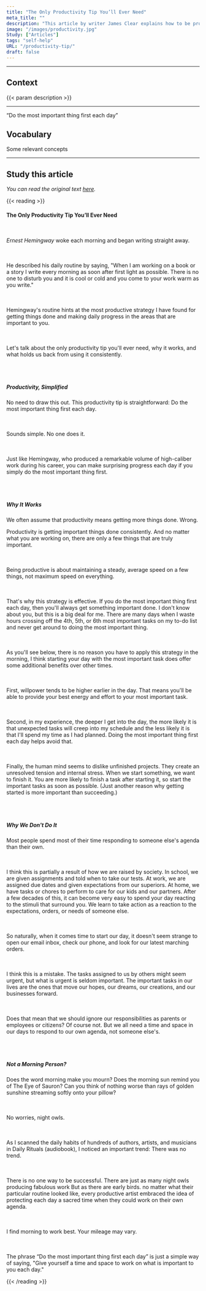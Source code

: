 ```yaml
---
title: "The Only Productivity Tip You’ll Ever Need"
meta_title: ""
description: "This article by writer James Clear explains how to be productive."
image: "/images/productivity.jpg"
Study: ["Articles"]
tags: "self-help"
URL: "/productivity-tip/"
draft: false
---
```


<hr>

## Context

{{< param description >}}

<hr>

“Do the most important thing first each day” 

## Vocabulary

Some relevant concepts

<hr>


## Study this article

*You can read the original text [here](https://jamesclear.com/productivity-tip).*

{{< reading >}}

<h4>The Only Productivity Tip You’ll Ever Need</h4>
<br>

<i>Ernest Hemingway</i>
<a data-bs-title="<img src='/spanish.jpg'> despertaba cada mañana" data-bs-content="woke = despertaba/despertó<br>each = cada<br>morning = mañana<br><br></i><b>Study:</b><br>simple past (<i>woke</i>)<br>quantifiers (<i>each</i>)" tabindex="0" data-bs-html="true" class="marginalia" role="button" data-bs-placement="bottom" data-bs-toggle="popover" data-bs-trigger="focus">woke each morning</a>
<a data-bs-title="<img src='/spanish.jpg'> y" data-bs-content="Study:</b><br><a href='/simple-present' target='_blank' rel='noopener noreferrer'>Connectors</a> (<i>and</i>)" tabindex="0" data-bs-html="true" class="marginalia" role="button" data-bs-placement="bottom" data-bs-toggle="popover" data-bs-trigger="focus">and</a>
<a data-bs-title="<img src='/spanish.jpg'> comenzaba a escribir" data-bs-content="began = comenzaba<br>writing = a escribir<br><br></i><b>Study:</b><br>simple past (<i>began</i>)<br>verb patterns" tabindex="0" data-bs-html="true" class="marginalia" role="button" data-bs-placement="bottom" data-bs-toggle="popover" data-bs-trigger="focus">began writing</a>
<a data-bs-title="<img src='/spanish.jpg'> de inmediato" data-bs-content="Study:</b> adverbs" tabindex="0" data-bs-html="true" class="marginalia" role="button" data-bs-placement="bottom" data-bs-toggle="popover" data-bs-trigger="focus">straight away</a>.


<br><br>
<a data-bs-title="<img src='/spanish.jpg'> Él describó" data-bs-content="He = él<br>described = describió<br><br></i><b>Study:</b><br>personal pronouns (<i>He</i>)<br>simple past (<i>described</i>)" tabindex="0" data-bs-html="true" class="marginalia" role="button" data-bs-placement="bottom" data-bs-toggle="popover" data-bs-trigger="focus">He described</a>
<a data-bs-title="<img src='/spanish.jpg'> su rutina diaria" data-bs-content="his = su<br>daily = diario<br>routine = rutina<br></i><b>Study:</b><br>Possessive adjectives (<i>his</i>)<br>Adverbs (<i>daily</i>)" tabindex="0" data-bs-html="true" class="marginalia" role="button" data-bs-placement="bottom" data-bs-toggle="popover" data-bs-trigger="focus">his daily routine</a>
<a data-bs-title="<img src='/spanish.jpg'> diciendo" data-bs-content="CONTENT" tabindex="0" data-bs-html="true" class="marginalia" role="button" data-bs-placement="bottom" data-bs-toggle="popover" data-bs-trigger="focus">by saying</a>,
"<a data-bs-title="<img src='/spanish.jpg'> Cuando" data-bs-content="CONTENT" tabindex="0" data-bs-html="true" class="marginalia" role="button" data-bs-placement="bottom" data-bs-toggle="popover" data-bs-trigger="focus">When</a>
<a data-bs-title="<img src='/spanish.jpg'> Estoy trabajando en un libro o una historia" data-bs-content="I am working = estoy trabajando<br>on a book = en un libro<br><br></i><b>Study:</b><br>Personal Pronouns (<i>I</i>)<br>Present continuous (<i>I am working</i>)<br>Prepositions (<i>on</i>)<br>Conjunctions (<i>or</i>)" tabindex="0" data-bs-html="true" class="marginalia" role="button" data-bs-placement="bottom" data-bs-toggle="popover" data-bs-trigger="focus">I am working on a book or a story</a>
<a data-bs-title="<img src='/spanish.jpg'> escribo cada mañana" data-bs-content="<i>INGLES = ESPAÑOL<br>INGLES = ESPAÑOL<br><br></i><b>Study:</b><br>indefinite pronouns (<i>someone</i>)<br>simple past (<i>said</i>)" tabindex="0" data-bs-html="true" class="marginalia" role="button" data-bs-placement="bottom" data-bs-toggle="popover" data-bs-trigger="focus">I write every morning</a>
<a data-bs-title="<img src='/spanish.jpg'> lo más temprano posible" data-bs-content="<i>as soon as possible = lo más temprano posible<br>after = después<br>first light = primera luz (del día)</i><br><br>*La expresión <i>first light</i> se utiliza como adverbio a la frase <i>as soon as possible</i> para añadir más información.<br><br><b>Study:</b><br>indefinite pronouns (<i>someone</i>)<br>simple past (<i>said</i>)" tabindex="0" data-bs-html="true" class="marginalia" role="button" data-bs-placement="bottom" data-bs-toggle="popover" data-bs-trigger="focus">as soon after first light as possible</a>.
<a data-bs-title="<img src='/spanish.jpg'> No hay nadie" data-bs-content="<i>There is = hay<br>no one = nadie<br><br></i><b>Study:</b><br>There is/There are<br>indefinite pronouns (<i>no one</i>)" tabindex="0" data-bs-html="true" class="marginalia" role="button" data-bs-placement="bottom" data-bs-toggle="popover" data-bs-trigger="focus">There is no one</a>
<a data-bs-title="<img src='/spanish.jpg'> para molestarte" data-bs-content="<i>to disturb = molestar<br>you = a ti/te (sufijo)<br><br></i><br>*El verbo <i>disturb</i> debe llevar la preposición <i>to</i> ya que viene después del verbo to be <i>is</i><br><br><b>Study:</b><br>verb to be<br>verb patterns<br>object pronouns (<i>you</i>)" tabindex="0" data-bs-html="true" class="marginalia" role="button" data-bs-placement="bottom" data-bs-toggle="popover" data-bs-trigger="focus">to disturb you</a> and
<a data-bs-title="<img src='/spanish.jpg'> está fresco o helado" data-bs-content="<i>it is = está<br>cool = fresco<br>cold = helado<br></i><br>*Se utiliza <i>It is</i> para hablar del clima.<b>Study:</b><br>Personal pronouns (<i>it</i>)<br>Verb to be (<i>is</i>)" tabindex="0" data-bs-html="true" class="marginalia" role="button" data-bs-placement="bottom" data-bs-toggle="popover" data-bs-trigger="focus">it is cool or cold</a> and
<a data-bs-title="<img src='/spanish.jpg'> vienes a tu trabajo" data-bs-content="<i>come = venir<br>to = a/hacia/destino a<br><br></i><b>Study:</b><br>Personal Pronouns (<i>you</i>)<br>Prepositions (<i>to</i>)<br>Possessive Adjectives (<i>your</i>)" tabindex="0" data-bs-html="true" class="marginalia" role="button" data-bs-placement="bottom" data-bs-toggle="popover" data-bs-trigger="focus">you come to your work</a>
<a data-bs-title="<img src='/spanish.jpg'> entras en calor mientras escribes" data-bs-content="<i>warm (up) = entrar en calor<br>as = mientras<br>you write = escribes<br></i><b>Study:</b><br>poly words (<i>as</i>)<br>Personal pronouns (<i>I</i>)" tabindex="0" data-bs-html="true" class="marginalia" role="button" data-bs-placement="bottom" data-bs-toggle="popover" data-bs-trigger="focus">warm as you write</a>."


<br><br>
<a data-bs-title="<img src='/spanish.jpg'> La rutina de Hemingway" data-bs-content="<b>Study:</b><br>Possessives (<i>Hemingway's</i>)" tabindex="0" data-bs-html="true" class="marginalia" role="button" data-bs-placement="bottom" data-bs-toggle="popover" data-bs-trigger="focus">Hemingway's routine</a>
<a data-bs-title="<img src='/spanish.jpg'> indica" data-bs-content="CONTENT" tabindex="0" data-bs-html="true" class="marginalia" role="button" data-bs-placement="bottom" data-bs-toggle="popover" data-bs-trigger="focus">hints at</a>
<a data-bs-title="<img src='/spanish.jpg'> La estrategia más productiva" data-bs-content="CONTENT" tabindex="0" data-bs-html="true" class="marginalia" role="button" data-bs-placement="bottom" data-bs-toggle="popover" data-bs-trigger="focus">the most productive strategy</a>
<a data-bs-title="<img src='/spanish.jpg'> que he encontrado" data-bs-content="<b>Study:</b><br><i>I have found = He encontrado<br><br></i><b>Study:</b><br>Superlatives (<i>The most</i>)<br>Present Perfect (<i>I have found</i>)<br>Ommited Conjunctions" tabindex="0" data-bs-html="true" class="marginalia" role="button" data-bs-placement="bottom" data-bs-toggle="popover" data-bs-trigger="focus">I have found</a>
<a data-bs-title="<img src='/spanish.jpg'> para ser productivo" data-bs-content="<b>Study:</b><br><i>Get things done = hacer las cosas</i> (expresión ocupada para referirse a la productividad)<br><br><b>Study:</b><br>Prepositions (<i>for</i>)<br> The Past Participle (<i>done</i>)<br>Adverbs (<i>daily</i>)" tabindex="0" data-bs-html="true" class="marginalia" role="button" data-bs-placement="bottom" data-bs-toggle="popover" data-bs-trigger="focus">for getting things done</a> and
<a data-bs-title="<img src='/spanish.jpg'> hacer progreso diario" data-bs-content="<b>Study:</b><br>" tabindex="0" data-bs-html="true" class="marginalia" role="button" data-bs-placement="bottom" data-bs-toggle="popover" data-bs-trigger="focus">making daily progress</a>
<a data-bs-title="<img src='/spanish.jpg'> en las áreas" data-bs-content="<b>Study:</b><br>" tabindex="0" data-bs-html="true" class="marginalia" role="button" data-bs-placement="bottom" data-bs-toggle="popover" data-bs-trigger="focus">in the areas</a>
<a data-bs-title="<img src='/spanish.jpg'> que son importantes" data-bs-content="<b>Study:</b><br>Connectors (<i>that</i>)" tabindex="0" data-bs-html="true" class="marginalia" role="button" data-bs-placement="bottom" data-bs-toggle="popover" data-bs-trigger="focus">that are important</a>
<a data-bs-title="<img src='/spanish.jpg'> para ti" data-bs-content="<b>Study:</b><br>Prepositions (<i>to</i>)<br>Object Pronouns" tabindex="0" data-bs-html="true" class="marginalia" role="button" data-bs-placement="bottom" data-bs-toggle="popover" data-bs-trigger="focus">to you</a>.


<br><br>
<a data-bs-title="<img src='/spanish.jpg'> Hablemos" data-bs-content="<i>Let's talk = hablemos/vamos a hablar<br><br></i><b>Study:</b><br>Suggestions (<i>let's</i>)<br>Prepositions (<i>about</i>)" tabindex="0" data-bs-html="true" class="marginalia" role="button" data-bs-placement="bottom" data-bs-toggle="popover" data-bs-trigger="focus">Let's talk</a> about
<a data-bs-title="<img src='/spanish.jpg'> el único" data-bs-content="<i>only = único<br>tip = consejo<br>ever = alguna vez<br><br></i><b>Study:</b><br>Personal Pronouns (<i>You</i>)<br>Future (<i>Will need</i>)<br>Adverbs (<i>ever</i>)" tabindex="0" data-bs-html="true" class="marginalia" role="button" data-bs-placement="bottom" data-bs-toggle="popover" data-bs-trigger="focus">the only</a>
<a data-bs-title="<img src='/spanish.jpg'> consejo de productividad" data-bs-content="<i>only = único<br>tip = consejo<br>ever = alguna vez<br><br></i><b>Study:</b><br>Personal Pronouns (<i>You</i>)<br>Future (<i>Will need</i>)<br>Adverbs (<i>ever</i>)" tabindex="0" data-bs-html="true" class="marginalia" role="button" data-bs-placement="bottom" data-bs-toggle="popover" data-bs-trigger="focus">productivity tip</a>
<a data-bs-title="<img src='/spanish.jpg'> que vas a necesitar jamás" data-bs-content="<i>only = único<br>tip = consejo<br>ever = alguna vez<br><br></i><b>Study:</b><br>Personal Pronouns (<i>You</i>)<br>Future (<i>Will need</i>)<br>Adverbs (<i>ever</i>)" tabindex="0" data-bs-html="true" class="marginalia" role="button" data-bs-placement="bottom" data-bs-toggle="popover" data-bs-trigger="focus">you'll ever need</a>,
<a data-bs-title="<img src='/spanish.jpg'> porqué funciona" data-bs-content="<i>why = porqué<br><br></i><b>Study:</b><br>Wh-words (<i>why</i>)<br>simple present (<i>it works</i>)" tabindex="0" data-bs-html="true" class="marginalia" role="button" data-bs-placement="bottom" data-bs-toggle="popover" data-bs-trigger="focus">why it works</a>, and
<a data-bs-title="<img src='/spanish.jpg'> qué nos impide" data-bs-content="<i>hold back = impedir<br></i><b>Study:</b><br>Wh-words (<i>What</i>)<br>Phrasal Verbs (<i>hold back</i>)<br>Prepositions (<i>from</i>)<br>Object Pronouns (<i>us, it</i>)" tabindex="0" data-bs-html="true" class="marginalia" role="button" data-bs-placement="bottom" data-bs-toggle="popover" data-bs-trigger="focus">what holds us back</a>
<a data-bs-title="<img src='/spanish.jpg'> utilizarlo" data-bs-content="<i>hold back = impedir<br></i><b>Study:</b><br>Wh-words (<i>What</i>)<br>Phrasal Verbs (<i>hold back</i>)<br>Prepositions (<i>from</i>)<br>Object Pronouns (<i>us, it</i>)" tabindex="0" data-bs-html="true" class="marginalia" role="button" data-bs-placement="bottom" data-bs-toggle="popover" data-bs-trigger="focus">from using it</a>
<a data-bs-title="<img src='/spanish.jpg'> Constantemente" data-bs-content="<b>Study:</b><br>Adverbs" tabindex="0" data-bs-html="true" class="marginalia" role="button" data-bs-placement="bottom" data-bs-toggle="popover" data-bs-trigger="focus">consistently</a>.

<br><br>

<h5>
<a data-bs-title="<img src='/spanish.jpg'> La productividad" data-bs-content="CONTENT" tabindex="0" data-bs-html="true" class="marginalia" role="button" data-bs-placement="bottom" data-bs-toggle="popover" data-bs-trigger="focus">Productivity,</a>
<a data-bs-title="<img src='/spanish.jpg'> simplificada" data-bs-content="CONTENT" tabindex="0" data-bs-html="true" class="marginalia" role="button" data-bs-placement="bottom" data-bs-toggle="popover" data-bs-trigger="focus">Simplified</a>
</h5>

<a data-bs-title="<img src='/spanish.jpg'> No es necesario" data-bs-content="<i>No need = no hay necesidad<br>draw out = prolongar/elongar/estirar<br><br></i><b>Study:</b><br>Phrasal Verbs (<i>draw out</i>)<br>Demonstratives (<i>this</i>)" tabindex="0" data-bs-html="true" class="marginalia" role="button" data-bs-placement="bottom" data-bs-toggle="popover" data-bs-trigger="focus">No need</a>
<a data-bs-title="<img src='/spanish.jpg'> prolongar esto" data-bs-content="<i>No need = no hay necesidad<br>draw out = prolongar/elongar/estirar<br><br></i><b>Study:</b><br>Phrasal Verbs (<i>draw out</i>)<br>Demonstratives (<i>this</i>)" tabindex="0" data-bs-html="true" class="marginalia" role="button" data-bs-placement="bottom" data-bs-toggle="popover" data-bs-trigger="focus">to draw this out</a>.
<a data-bs-title="<img src='/spanish.jpg'> Este consejo de productividad" data-bs-content="<i>Tip = Consejo<br><br></i><b>Study:</b><br>Demonstratives (<i>This</i>)" tabindex="0" data-bs-html="true" class="marginalia" role="button" data-bs-placement="bottom" data-bs-toggle="popover" data-bs-trigger="focus">This productivity tip</a>
<a data-bs-title="<img src='/spanish.jpg'> es sencillo" data-bs-content="<i>Straightforward = sencillo/directo al grano<br><br></i><b>Study:</b><br>Verb to be (<i>is</i>)" tabindex="0" data-bs-html="true" class="marginalia" role="button" data-bs-placement="bottom" data-bs-toggle="popover" data-bs-trigger="focus">is straightforward</a>:
<a data-bs-title="<img src='/spanish.jpg'> Haz" data-bs-content="<b>Study:</b><br>Imperative mood" tabindex="0" data-bs-html="true" class="marginalia" role="button" data-bs-placement="bottom" data-bs-toggle="popover" data-bs-trigger="focus">Do</a>
<a data-bs-title="<img src='/spanish.jpg'> lo más importante" data-bs-content="<i>thing = cosa<br><b>Study:</b><br>Superlatives (<i>the most important</i>)" tabindex="0" data-bs-html="true" class="marginalia" role="button" data-bs-placement="bottom" data-bs-toggle="popover" data-bs-trigger="focus">the most important thing</a>
<a data-bs-title="<img src='/spanish.jpg'> primero" data-bs-content="<b>Study:</b><br>Numeral (<i>first</i>)" tabindex="0" data-bs-html="true" class="marginalia" role="button" data-bs-placement="bottom" data-bs-toggle="popover" data-bs-trigger="focus">first</a>
<a data-bs-title="<img src='/spanish.jpg'> cada día" data-bs-content="<b>Study:</b><br>Quantifiers (<i>each</i>)" tabindex="0" data-bs-html="true" class="marginalia" role="button" data-bs-placement="bottom" data-bs-toggle="popover" data-bs-trigger="focus">each day</a>.

<br><br>
<a data-bs-title="<img src='/spanish.jpg'> Suena simple" data-bs-content="<b>Study:</b><br>Present Simple (<i>Sounds</i>)<br>simple present (<i>said</i>)" tabindex="0" data-bs-html="true" class="marginalia" role="button" data-bs-placement="bottom" data-bs-toggle="popover" data-bs-trigger="focus">Sounds simple</a>.
<a data-bs-title="<img src='/spanish.jpg'> Nadie lo hace" data-bs-content="<b>Study:</b><br>indefinite pronouns (<i>No one</i>)<br>simple present (<i>does</i>)<br>Object Pronouns (<i>it</i>)" tabindex="0" data-bs-html="true" class="marginalia" role="button" data-bs-placement="bottom" data-bs-toggle="popover" data-bs-trigger="focus">No one does it</a>.

<br><br>
<a data-bs-title="<img src='/spanish.jpg'> Tal como Hemingway" data-bs-content="<i>Just = Exactamente<br><br></i><b>Study:</b><br>Prepositions (<i>like</i>)<br>Poly words (<i>just, like</i>)" tabindex="0" data-bs-html="true" class="marginalia" role="button" data-bs-placement="bottom" data-bs-toggle="popover" data-bs-trigger="focus">Just like Hemingway</a>,
<a data-bs-title="<img src='/spanish.jpg'> quién produjo" data-bs-content="<b>Study:</b><br>Connectors (<i>quién</i>)<br>simple past (<i>produced</i>)" tabindex="0" data-bs-html="true" class="marginalia" role="button" data-bs-placement="bottom" data-bs-toggle="popover" data-bs-trigger="focus">who produced</a>
<a data-bs-title="<img src='/spanish.jpg'> una cantidad considerable" data-bs-content="<i>remarkable = notable/destacable/considerable<br>volume = volumen/cantidad<br><br></i><b>Study:</b><br>Articles (<i>a</i>)<br>Prepositions (<i>of</i>)<br>Compound words (<i>high-caliber</i>)" tabindex="0" data-bs-html="true" class="marginalia" role="button" data-bs-placement="bottom" data-bs-toggle="popover" data-bs-trigger="focus">a remarkable volume</a>
<a data-bs-title="<img src='/spanish.jpg'> de trabajo de alto calibre" data-bs-content="CONTENT" tabindex="0" data-bs-html="true" class="marginalia" role="button" data-bs-placement="bottom" data-bs-toggle="popover" data-bs-trigger="focus">of high-caliber work</a>
<a data-bs-title="<img src='/spanish.jpg'> durante su carrera" data-bs-content="<b>Study:</b><br>Prepositions (<i>during</i>)<br>Possessive Adjectives (<i>his</i>)" tabindex="0" data-bs-html="true" class="marginalia" role="button" data-bs-placement="bottom" data-bs-toggle="popover" data-bs-trigger="focus">during his career</a>,
<a data-bs-title="<img src='/spanish.jpg'> puedes hacer progreso sorprendente" data-bs-content="<i>make progress = progresar<br><br></i><b>Study:</b><br>Personal Pronouns (<i>you</i>)<br>Auxiliary verbs (<i>can</i>)<br>Adjectives (<i>surprising</i>)" tabindex="0" data-bs-html="true" class="marginalia" role="button" data-bs-placement="bottom" data-bs-toggle="popover" data-bs-trigger="focus">you can make surprising progress</a> each day
<a data-bs-title="<img src='/spanish.jpg'> Si simplemente haces" data-bs-content="<i>Simply = Simplemente<br>Thing = Cosa<br><br></i><b>Study:</b><br>First Conditional (<i>If you do...</i>)<br>Adverbs (<i>simply</i>)<br>Superlatives (<i>the most important</i>)" tabindex="0" data-bs-html="true" class="marginalia" role="button" data-bs-placement="bottom" data-bs-toggle="popover" data-bs-trigger="focus">if you simply do</a>
<a data-bs-title="<img src='/spanish.jpg'> lo más importante" data-bs-content="<i>Simply = Simplemente<br>Thing = Cosa<br><br></i><b>Study:</b><br>First Conditional (<i>If you do...</i>)<br>Adverbs (<i>simply</i>)<br>Superlatives (<i>the most important</i>)" tabindex="0" data-bs-html="true" class="marginalia" role="button" data-bs-placement="bottom" data-bs-toggle="popover" data-bs-trigger="focus">the most important thing</a> first.



<br><br>
<h5><a data-bs-title="<img src='/spanish.jpg'> Porqué funciona" data-bs-content="<br><b>Study:</b><br>Wh Words (<i>why</i>)<br>simple present (<i>it works</i>)" tabindex="0" data-bs-html="true" class="marginalia" role="button" data-bs-placement="bottom" data-bs-toggle="popover" data-bs-trigger="focus">Why It Works</a></h5>

<a data-bs-title="<img src='/spanish.jpg'> Usualmente asumimos que" data-bs-content="b>Study:</b><br>Personal Pronouns (<i>we</i>)<br>Adverbs (<i>often</i>)" tabindex="0" data-bs-html="true" class="marginalia" role="button" data-bs-placement="bottom" data-bs-toggle="popover" data-bs-trigger="focus">We often assume that</a>
<a data-bs-title="<img src='/spanish.jpg'> productividad significa" data-bs-content="<b>Study:</b><br>Verb to be (<i>is</i>)<br>simple present (<i>means</i>)<br>Comparisons (<i>more</i>)" tabindex="0" data-bs-html="true" class="marginalia" role="button" data-bs-placement="bottom" data-bs-toggle="popover" data-bs-trigger="focus">productivity means</a>
<a data-bs-title="<img src='/spanish.jpg'> terminar las cosas" data-bs-content="CONTENT" tabindex="0" data-bs-html="true" class="marginalia" role="button" data-bs-placement="bottom" data-bs-toggle="popover" data-bs-trigger="focus">getting more things done</a>.
<a data-bs-title="<img src='/spanish.jpg'> error" data-bs-content="CONTENT" tabindex="0" data-bs-html="true" class="marginalia" role="button" data-bs-placement="bottom" data-bs-toggle="popover" data-bs-trigger="focus">Wrong</a>.

Productivity
<a data-bs-title="<img src='/spanish.jpg'> es lograr cosas importantes" data-bs-content="CONTENT" tabindex="0" data-bs-html="true" class="marginalia" role="button" data-bs-placement="bottom" data-bs-toggle="popover" data-bs-trigger="focus">is getting important things done</a>
<a data-bs-title="<img src='/spanish.jpg'> constantemente" data-bs-content="CONTENT" tabindex="0" data-bs-html="true" class="marginalia" role="button" data-bs-placement="bottom" data-bs-toggle="popover" data-bs-trigger="focus">consistently</a>.
<a data-bs-title="<img src='/spanish.jpg'> Y" data-bs-content="CONTENT" tabindex="0" data-bs-html="true" class="marginalia" role="button" data-bs-placement="bottom" data-bs-toggle="popover" data-bs-trigger="focus">And</a>
<a data-bs-title="<img src='/spanish.jpg'> sin importar" data-bs-content="CONTENT" tabindex="0" data-bs-html="true" class="marginalia" role="button" data-bs-placement="bottom" data-bs-toggle="popover" data-bs-trigger="focus">no matter</a>
<a data-bs-title="<img src='/spanish.jpg'> en lo que estés trabajando" data-bs-content="CONTENT" tabindex="0" data-bs-html="true" class="marginalia" role="button" data-bs-placement="bottom" data-bs-toggle="popover" data-bs-trigger="focus">what you are working on</a>,
<a data-bs-title="<img src='/spanish.jpg'> hay" data-bs-content="CONTENT" tabindex="0" data-bs-html="true" class="marginalia" role="button" data-bs-placement="bottom" data-bs-toggle="popover" data-bs-trigger="focus">there are</a>
<a data-bs-title="<img src='/spanish.jpg'> solamente un par de cosas" data-bs-content="CONTENT" tabindex="0" data-bs-html="true" class="marginalia" role="button" data-bs-placement="bottom" data-bs-toggle="popover" data-bs-trigger="focus">only a few things</a>
<a data-bs-title="<img src='/spanish.jpg'> que son verdaderamente importantes" data-bs-content="CONTENT" tabindex="0" data-bs-html="true" class="marginalia" role="button" data-bs-placement="bottom" data-bs-toggle="popover" data-bs-trigger="focus">that are truly important</a>.

<br><br>
<a data-bs-title="<img src='/spanish.jpg'> Ser productivo" data-bs-content="CONTENT" tabindex="0" data-bs-html="true" class="marginalia" role="button" data-bs-placement="bottom" data-bs-toggle="popover" data-bs-trigger="focus">Being productive</a>
<a data-bs-title="<img src='/spanish.jpg'> significa mantener" data-bs-content="CONTENT" tabindex="0" data-bs-html="true" class="marginalia" role="button" data-bs-placement="bottom" data-bs-toggle="popover" data-bs-trigger="focus">is about maintaining</a>
<a data-bs-title="<img src='/spanish.jpg'> una velocidad constante" data-bs-content="CONTENT" tabindex="0" data-bs-html="true" class="marginalia" role="button" data-bs-placement="bottom" data-bs-toggle="popover" data-bs-trigger="focus">a steady, average speed</a>
<a data-bs-title="<img src='/spanish.jpg'> en un par de cosas" data-bs-content="CONTENT" tabindex="0" data-bs-html="true" class="marginalia" role="button" data-bs-placement="bottom" data-bs-toggle="popover" data-bs-trigger="focus">on a few things</a>,
<a data-bs-title="<img src='/spanish.jpg'> no una máxima velocidad" data-bs-content="CONTENT" tabindex="0" data-bs-html="true" class="marginalia" role="button" data-bs-placement="bottom" data-bs-toggle="popover" data-bs-trigger="focus">not maximum speed</a>
<a data-bs-title="<img src='/spanish.jpg'> en todo" data-bs-content="CONTENT" tabindex="0" data-bs-html="true" class="marginalia" role="button" data-bs-placement="bottom" data-bs-toggle="popover" data-bs-trigger="focus">on everything</a>.

<br><br>
<a data-bs-title="<img src='/spanish.jpg'> por eso" data-bs-content="CONTENT" tabindex="0" data-bs-html="true" class="marginalia" role="button" data-bs-placement="bottom" data-bs-toggle="popover" data-bs-trigger="focus">That's why</a>
<a data-bs-title="<img src='/spanish.jpg'> esta estrategia es efectiva" data-bs-content="CONTENT" tabindex="0" data-bs-html="true" class="marginalia" role="button" data-bs-placement="bottom" data-bs-toggle="popover" data-bs-trigger="focus">this strategy is effective</a>.
<a data-bs-title="<img src='/spanish.jpg'> si es que haces" data-bs-content="CONTENT" tabindex="0" data-bs-html="true" class="marginalia" role="button" data-bs-placement="bottom" data-bs-toggle="popover" data-bs-trigger="focus">If you do</a> the most important thing first each day,
<a data-bs-title="<img src='/spanish.jpg'> entonces" data-bs-content="CONTENT" tabindex="0" data-bs-html="true" class="marginalia" role="button" data-bs-placement="bottom" data-bs-toggle="popover" data-bs-trigger="focus">then</a>
<a data-bs-title="<img src='/spanish.jpg'> siempre cumplirás algo importante" data-bs-content="CONTENT" tabindex="0" data-bs-html="true" class="marginalia" role="button" data-bs-placement="bottom" data-bs-toggle="popover" data-bs-trigger="focus">you'll always get something important done</a>.
<a data-bs-title="<img src='/spanish.jpg'> no sé tú" data-bs-content="CONTENT" tabindex="0" data-bs-html="true" class="marginalia" role="button" data-bs-placement="bottom" data-bs-toggle="popover" data-bs-trigger="focus">I don't know about you</a>,
<a data-bs-title="<img src='/spanish.jpg'> pero" data-bs-content="CONTENT" tabindex="0" data-bs-html="true" class="marginalia" role="button" data-bs-placement="bottom" data-bs-toggle="popover" data-bs-trigger="focus">but</a>
<a data-bs-title="<img src='/spanish.jpg'> esto es algo importante" data-bs-content="CONTENT" tabindex="0" data-bs-html="true" class="marginalia" role="button" data-bs-placement="bottom" data-bs-toggle="popover" data-bs-trigger="focus">this is a big deal</a>
<a data-bs-title="<img src='/spanish.jpg'> para mi" data-bs-content="CONTENT" tabindex="0" data-bs-html="true" class="marginalia" role="button" data-bs-placement="bottom" data-bs-toggle="popover" data-bs-trigger="focus">for me</a>.
<a data-bs-title="<img src='/spanish.jpg'> hay" data-bs-content="CONTENT" tabindex="0" data-bs-html="true" class="marginalia" role="button" data-bs-placement="bottom" data-bs-toggle="popover" data-bs-trigger="focus">There are</a>
<a data-bs-title="<img src='/spanish.jpg'> muchos días" data-bs-content="CONTENT" tabindex="0" data-bs-html="true" class="marginalia" role="button" data-bs-placement="bottom" data-bs-toggle="popover" data-bs-trigger="focus">many days</a>
<a data-bs-title="<img src='/spanish.jpg'> cuando" data-bs-content="CONTENT" tabindex="0" data-bs-html="true" class="marginalia" role="button" data-bs-placement="bottom" data-bs-toggle="popover" data-bs-trigger="focus">when</a>
<a data-bs-title="<img src='/spanish.jpg'> desperdicio horas" data-bs-content="CONTENT" tabindex="0" data-bs-html="true" class="marginalia" role="button" data-bs-placement="bottom" data-bs-toggle="popover" data-bs-trigger="focus">I waste hours</a>
<a data-bs-title="<img src='/spanish.jpg'> descartando" data-bs-content="CONTENT" tabindex="0" data-bs-html="true" class="marginalia" role="button" data-bs-placement="bottom" data-bs-toggle="popover" data-bs-trigger="focus">crossing off</a>
<a data-bs-title="<img src='/spanish.jpg'> la cuarta, quinta, o sexta tarea más importante" data-bs-content="CONTENT" tabindex="0" data-bs-html="true" class="marginalia" role="button" data-bs-placement="bottom" data-bs-toggle="popover" data-bs-trigger="focus">the 4th, 5th, or 6th most important tasks</a>
<a data-bs-title="<img src='/spanish.jpg'> en mi lista de tareas" data-bs-content="CONTENT" tabindex="0" data-bs-html="true" class="marginalia" role="button" data-bs-placement="bottom" data-bs-toggle="popover" data-bs-trigger="focus">on my to-do list</a> and
<a data-bs-title="<img src='/spanish.jpg'> nunca terminar de hacer" data-bs-content="CONTENT" tabindex="0" data-bs-html="true" class="marginalia" role="button" data-bs-placement="bottom" data-bs-toggle="popover" data-bs-trigger="focus">never get around to doing</a>
<a data-bs-title="<img src='/spanish.jpg'> lo más importante" data-bs-content="CONTENT" tabindex="0" data-bs-html="true" class="marginalia" role="button" data-bs-placement="bottom" data-bs-toggle="popover" data-bs-trigger="focus">the most important thing</a>.

<br><br>
<a data-bs-title="<img src='/spanish.jpg'> como verás" data-bs-content="CONTENT" tabindex="0" data-bs-html="true" class="marginalia" role="button" data-bs-placement="bottom" data-bs-toggle="popover" data-bs-trigger="focus">As you'll see</a>
<a data-bs-title="<img src='/spanish.jpg'> abajo" data-bs-content="CONTENT" tabindex="0" data-bs-html="true" class="marginalia" role="button" data-bs-placement="bottom" data-bs-toggle="popover" data-bs-trigger="focus">below</a>,
<a data-bs-title="<img src='/spanish.jpg'> no hay razón para tener que aplicar" data-bs-content="CONTENT" tabindex="0" data-bs-html="true" class="marginalia" role="button" data-bs-placement="bottom" data-bs-toggle="popover" data-bs-trigger="focus">there is no reason you have to apply</a>
<a data-bs-title="<img src='/spanish.jpg'> esta estrategia" data-bs-content="CONTENT" tabindex="0" data-bs-html="true" class="marginalia" role="button" data-bs-placement="bottom" data-bs-toggle="popover" data-bs-trigger="focus">this strategy</a>
<a data-bs-title="<img src='/spanish.jpg'> en la mañana" data-bs-content="CONTENT" tabindex="0" data-bs-html="true" class="marginalia" role="button" data-bs-placement="bottom" data-bs-toggle="popover" data-bs-trigger="focus">in the morning</a>,
<a data-bs-title="<img src='/spanish.jpg'> pienso que comenzar tu día" data-bs-content="CONTENT" tabindex="0" data-bs-html="true" class="marginalia" role="button" data-bs-placement="bottom" data-bs-toggle="popover" data-bs-trigger="focus">I think starting your day</a>
<a data-bs-title="<img src='/spanish.jpg'> con" data-bs-content="CONTENT" tabindex="0" data-bs-html="true" class="marginalia" role="button" data-bs-placement="bottom" data-bs-toggle="popover" data-bs-trigger="focus">with</a>
<a data-bs-title="<img src='/spanish.jpg'> la tarea más importante" data-bs-content="CONTENT" tabindex="0" data-bs-html="true" class="marginalia" role="button" data-bs-placement="bottom" data-bs-toggle="popover" data-bs-trigger="focus">the most important task</a>
<a data-bs-title="<img src='/spanish.jpg'> sí ofrece" data-bs-content="CONTENT" tabindex="0" data-bs-html="true" class="marginalia" role="button" data-bs-placement="bottom" data-bs-toggle="popover" data-bs-trigger="focus">does offer</a>
<a data-bs-title="<img src='/spanish.jpg'> algunos beneficios adicionales" data-bs-content="CONTENT" tabindex="0" data-bs-html="true" class="marginalia" role="button" data-bs-placement="bottom" data-bs-toggle="popover" data-bs-trigger="focus">some additional benefits</a>
<a data-bs-title="<img src='/spanish.jpg'> por sobre otras horas del día" data-bs-content="CONTENT" tabindex="0" data-bs-html="true" class="marginalia" role="button" data-bs-placement="bottom" data-bs-toggle="popover" data-bs-trigger="focus">over other times</a>.


<br><br>
<a data-bs-title="<img src='/spanish.jpg'> primero" data-bs-content="CONTENT" tabindex="0" data-bs-html="true" class="marginalia" role="button" data-bs-placement="bottom" data-bs-toggle="popover" data-bs-trigger="focus">First</a>,
<a data-bs-title="<img src='/spanish.jpg'> fuerza de voluntad suele ser" data-bs-content="CONTENT" tabindex="0" data-bs-html="true" class="marginalia" role="button" data-bs-placement="bottom" data-bs-toggle="popover" data-bs-trigger="focus">willpower tends to be</a>
<a data-bs-title="<img src='/spanish.jpg'> más alta" data-bs-content="CONTENT" tabindex="0" data-bs-html="true" class="marginalia" role="button" data-bs-placement="bottom" data-bs-toggle="popover" data-bs-trigger="focus">higher</a>
<a data-bs-title="<img src='/spanish.jpg'> más temprano" data-bs-content="CONTENT" tabindex="0" data-bs-html="true" class="marginalia" role="button" data-bs-placement="bottom" data-bs-toggle="popover" data-bs-trigger="focus">earlier</a>
<a data-bs-title="<img src='/spanish.jpg'> en el día" data-bs-content="CONTENT" tabindex="0" data-bs-html="true" class="marginalia" role="button" data-bs-placement="bottom" data-bs-toggle="popover" data-bs-trigger="focus">in the day</a>.
<a data-bs-title="<img src='/spanish.jpg'> eso significa" data-bs-content="CONTENT" tabindex="0" data-bs-html="true" class="marginalia" role="button" data-bs-placement="bottom" data-bs-toggle="popover" data-bs-trigger="focus">That means</a>
<a data-bs-title="<img src='/spanish.jpg'> serás capaz de dar" data-bs-content="CONTENT" tabindex="0" data-bs-html="true" class="marginalia" role="button" data-bs-placement="bottom" data-bs-toggle="popover" data-bs-trigger="focus">you'll be able to provide</a>
<a data-bs-title="<img src='/spanish.jpg'> tu mejor energía y esfuerzo" data-bs-content="CONTENT" tabindex="0" data-bs-html="true" class="marginalia" role="button" data-bs-placement="bottom" data-bs-toggle="popover" data-bs-trigger="focus">your best energy and effort</a>
<a data-bs-title="<img src='/spanish.jpg'> a tu tarea más importante" data-bs-content="CONTENT" tabindex="0" data-bs-html="true" class="marginalia" role="button" data-bs-placement="bottom" data-bs-toggle="popover" data-bs-trigger="focus">to your most important task</a>.

<br><br>
<a data-bs-title="<img src='/spanish.jpg'> segundo" data-bs-content="CONTENT" tabindex="0" data-bs-html="true" class="marginalia" role="button" data-bs-placement="bottom" data-bs-toggle="popover" data-bs-trigger="focus">Second</a>,
<a data-bs-title="<img src='/spanish.jpg'> en mi experiencia" data-bs-content="CONTENT" tabindex="0" data-bs-html="true" class="marginalia" role="button" data-bs-placement="bottom" data-bs-toggle="popover" data-bs-trigger="focus">in my experience</a>,
<a data-bs-title="<img src='/spanish.jpg'> mientras más profundo entro al día" data-bs-content="CONTENT" tabindex="0" data-bs-html="true" class="marginalia" role="button" data-bs-placement="bottom" data-bs-toggle="popover" data-bs-trigger="focus">the deeper I get into the day</a>,
<a data-bs-title="<img src='/spanish.jpg'> crece la probabilidad" data-bs-content="CONTENT" tabindex="0" data-bs-html="true" class="marginalia" role="button" data-bs-placement="bottom" data-bs-toggle="popover" data-bs-trigger="focus">the more likely it is</a>
<a data-bs-title="<img src='/spanish.jpg'> de que tareas inesperadas" data-bs-content="CONTENT" tabindex="0" data-bs-html="true" class="marginalia" role="button" data-bs-placement="bottom" data-bs-toggle="popover" data-bs-trigger="focus">that unexpected tasks</a>
<a data-bs-title="<img src='/spanish.jpg'> se metan" data-bs-content="CONTENT" tabindex="0" data-bs-html="true" class="marginalia" role="button" data-bs-placement="bottom" data-bs-toggle="popover" data-bs-trigger="focus">will creep</a>
<a data-bs-title="<img src='/spanish.jpg'> en mi agenda" data-bs-content="CONTENT" tabindex="0" data-bs-html="true" class="marginalia" role="button" data-bs-placement="bottom" data-bs-toggle="popover" data-bs-trigger="focus">into my schedule</a> and
<a data-bs-title="<img src='/spanish.jpg'> hay menos posibilidades" data-bs-content="CONTENT" tabindex="0" data-bs-html="true" class="marginalia" role="button" data-bs-placement="bottom" data-bs-toggle="popover" data-bs-trigger="focus">the less likely it is</a>
<a data-bs-title="<img src='/spanish.jpg'> de que pasaré mi tiempo" data-bs-content="CONTENT" tabindex="0" data-bs-html="true" class="marginalia" role="button" data-bs-placement="bottom" data-bs-toggle="popover" data-bs-trigger="focus">that I'll spend my time</a>
<a data-bs-title="<img src='/spanish.jpg'> como lo había planeado" data-bs-content="CONTENT" tabindex="0" data-bs-html="true" class="marginalia" role="button" data-bs-placement="bottom" data-bs-toggle="popover" data-bs-trigger="focus">as I had planned</a>.
<a data-bs-title="<img src='/spanish.jpg'> hacer lo más importante" data-bs-content="CONTENT" tabindex="0" data-bs-html="true" class="marginalia" role="button" data-bs-placement="bottom" data-bs-toggle="popover" data-bs-trigger="focus">Doing the most important thing</a> first each day
<a data-bs-title="<img src='/spanish.jpg'> ayuda a evitar eso" data-bs-content="CONTENT" tabindex="0" data-bs-html="true" class="marginalia" role="button" data-bs-placement="bottom" data-bs-toggle="popover" data-bs-trigger="focus">helps avoid that</a>.

<br><br>
<a data-bs-title="<img src='/spanish.jpg'> finalmente" data-bs-content="CONTENT" tabindex="0" data-bs-html="true" class="marginalia" role="button" data-bs-placement="bottom" data-bs-toggle="popover" data-bs-trigger="focus">Finally</a>,
<a data-bs-title="<img src='/spanish.jpg'> la mente humana" data-bs-content="CONTENT" tabindex="0" data-bs-html="true" class="marginalia" role="button" data-bs-placement="bottom" data-bs-toggle="popover" data-bs-trigger="focus">the human mind</a>
<a data-bs-title="<img src='/spanish.jpg'> parece no gustar de" data-bs-content="CONTENT" tabindex="0" data-bs-html="true" class="marginalia" role="button" data-bs-placement="bottom" data-bs-toggle="popover" data-bs-trigger="focus">seems to dislike</a>
<a data-bs-title="<img src='/spanish.jpg'> proyectos no finalizados" data-bs-content="CONTENT" tabindex="0" data-bs-html="true" class="marginalia" role="button" data-bs-placement="bottom" data-bs-toggle="popover" data-bs-trigger="focus">unfinished projects</a>.
<a data-bs-title="<img src='/spanish.jpg'> ellos crean" data-bs-content="CONTENT" tabindex="0" data-bs-html="true" class="marginalia" role="button" data-bs-placement="bottom" data-bs-toggle="popover" data-bs-trigger="focus">They create</a>
<a data-bs-title="<img src='/spanish.jpg'> una tensión sin resolver" data-bs-content="CONTENT" tabindex="0" data-bs-html="true" class="marginalia" role="button" data-bs-placement="bottom" data-bs-toggle="popover" data-bs-trigger="focus">an unresolved tension</a> and
<a data-bs-title="<img src='/spanish.jpg'> estrés interno" data-bs-content="CONTENT" tabindex="0" data-bs-html="true" class="marginalia" role="button" data-bs-placement="bottom" data-bs-toggle="popover" data-bs-trigger="focus">internal stress</a>. When
<a data-bs-title="<img src='/spanish.jpg'> empezamos algo" data-bs-content="CONTENT" tabindex="0" data-bs-html="true" class="marginalia" role="button" data-bs-placement="bottom" data-bs-toggle="popover" data-bs-trigger="focus">we start something</a>,
<a data-bs-title="<img src='/spanish.jpg'> queremos finalizarlo" data-bs-content="CONTENT" tabindex="0" data-bs-html="true" class="marginalia" role="button" data-bs-placement="bottom" data-bs-toggle="popover" data-bs-trigger="focus">we want to finish it</a>.
<a data-bs-title="<img src='/spanish.jpg'> tienes más posibilidades de finalizar" data-bs-content="CONTENT" tabindex="0" data-bs-html="true" class="marginalia" role="button" data-bs-placement="bottom" data-bs-toggle="popover" data-bs-trigger="focus">You are more likely to finish</a>
<a data-bs-title="<img src='/spanish.jpg'> una tarea" data-bs-content="CONTENT" tabindex="0" data-bs-html="true" class="marginalia" role="button" data-bs-placement="bottom" data-bs-toggle="popover" data-bs-trigger="focus">a task</a>
<a data-bs-title="<img src='/spanish.jpg'> después de comenzarla" data-bs-content="CONTENT" tabindex="0" data-bs-html="true" class="marginalia" role="button" data-bs-placement="bottom" data-bs-toggle="popover" data-bs-trigger="focus">after starting it</a>,
<a data-bs-title="<img src='/spanish.jpg'> así que" data-bs-content="CONTENT" tabindex="0" data-bs-html="true" class="marginalia" role="button" data-bs-placement="bottom" data-bs-toggle="popover" data-bs-trigger="focus">so</a>
<a data-bs-title="<img src='/spanish.jpg'> comienza las tareas importantes" data-bs-content="CONTENT" tabindex="0" data-bs-html="true" class="marginalia" role="button" data-bs-placement="bottom" data-bs-toggle="popover" data-bs-trigger="focus">start the important tasks</a>
<a data-bs-title="<img src='/spanish.jpg'> lo más pronto posible" data-bs-content="CONTENT" tabindex="0" data-bs-html="true" class="marginalia" role="button" data-bs-placement="bottom" data-bs-toggle="popover" data-bs-trigger="focus">as soon as possible</a>.
(<a data-bs-title="<img src='/spanish.jpg'> justamente" data-bs-content="CONTENT" tabindex="0" data-bs-html="true" class="marginalia" role="button" data-bs-placement="bottom" data-bs-toggle="popover" data-bs-trigger="focus">Just</a>
<a data-bs-title="<img src='/spanish.jpg'> otra razón" data-bs-content="CONTENT" tabindex="0" data-bs-html="true" class="marginalia" role="button" data-bs-placement="bottom" data-bs-toggle="popover" data-bs-trigger="focus">another reason why</a>
<a data-bs-title="<img src='/spanish.jpg'> empezar es más importante que triunfar" data-bs-content="CONTENT" tabindex="0" data-bs-html="true" class="marginalia" role="button" data-bs-placement="bottom" data-bs-toggle="popover" data-bs-trigger="focus">getting started is more important than succeeding</a>.)


<br><br>
<h5><a data-bs-title="<img src='/spanish.jpg'> porqué no lo hacemos" data-bs-content="CONTENT" tabindex="0" data-bs-html="true" class="marginalia" role="button" data-bs-placement="bottom" data-bs-toggle="popover" data-bs-trigger="focus">Why We Don't Do It</a></h5>

<a data-bs-title="<img src='/spanish.jpg'> la mayoría de la gente" data-bs-content="CONTENT" tabindex="0" data-bs-html="true" class="marginalia" role="button" data-bs-placement="bottom" data-bs-toggle="popover" data-bs-trigger="focus">Most people</a>
<a data-bs-title="<img src='/spanish.jpg'> pasan la mayoría de su tiempo" data-bs-content="CONTENT" tabindex="0" data-bs-html="true" class="marginalia" role="button" data-bs-placement="bottom" data-bs-toggle="popover" data-bs-trigger="focus">spend most of their time</a>
<a data-bs-title="<img src='/spanish.jpg'> respondiendo a la agenda de alguien más" data-bs-content="CONTENT" tabindex="0" data-bs-html="true" class="marginalia" role="button" data-bs-placement="bottom" data-bs-toggle="popover" data-bs-trigger="focus">responding to someone else's agenda</a>
<a data-bs-title="<img src='/spanish.jpg'> en vez de la suya" data-bs-content="CONTENT" tabindex="0" data-bs-html="true" class="marginalia" role="button" data-bs-placement="bottom" data-bs-toggle="popover" data-bs-trigger="focus">than their own</a>.

<br><br>
<a data-bs-title="<img src='/spanish.jpg'> yo pienso" data-bs-content="CONTENT" tabindex="0" data-bs-html="true" class="marginalia" role="button" data-bs-placement="bottom" data-bs-toggle="popover" data-bs-trigger="focus">I think</a>
<a data-bs-title="<img src='/spanish.jpg'> esto es" data-bs-content="CONTENT" tabindex="0" data-bs-html="true" class="marginalia" role="button" data-bs-placement="bottom" data-bs-toggle="popover" data-bs-trigger="focus">this is</a>
<a data-bs-title="<img src='/spanish.jpg'> parcialmente" data-bs-content="CONTENT" tabindex="0" data-bs-html="true" class="marginalia" role="button" data-bs-placement="bottom" data-bs-toggle="popover" data-bs-trigger="focus">partially</a>
<a data-bs-title="<img src='/spanish.jpg'> el resultado de cómo" data-bs-content="CONTENT" tabindex="0" data-bs-html="true" class="marginalia" role="button" data-bs-placement="bottom" data-bs-toggle="popover" data-bs-trigger="focus">a result of how</a>
<a data-bs-title="<img src='/spanish.jpg'> somos criados" data-bs-content="CONTENT" tabindex="0" data-bs-html="true" class="marginalia" role="button" data-bs-placement="bottom" data-bs-toggle="popover" data-bs-trigger="focus">we are raised</a>
<a data-bs-title="<img src='/spanish.jpg'> por la sociedad" data-bs-content="CONTENT" tabindex="0" data-bs-html="true" class="marginalia" role="button" data-bs-placement="bottom" data-bs-toggle="popover" data-bs-trigger="focus">by society</a>.
<a data-bs-title="<img src='/spanish.jpg'> en la escuela" data-bs-content="CONTENT" tabindex="0" data-bs-html="true" class="marginalia" role="button" data-bs-placement="bottom" data-bs-toggle="popover" data-bs-trigger="focus">In school</a>,
<a data-bs-title="<img src='/spanish.jpg'> se nos asignan tareas y nos dicen" data-bs-content="CONTENT" tabindex="0" data-bs-html="true" class="marginalia" role="button" data-bs-placement="bottom" data-bs-toggle="popover" data-bs-trigger="focus">we are given assignments and told</a>
<a data-bs-title="<img src='/spanish.jpg'> cuando hacer nuestros exámenes" data-bs-content="CONTENT" tabindex="0" data-bs-html="true" class="marginalia" role="button" data-bs-placement="bottom" data-bs-toggle="popover" data-bs-trigger="focus">when to take our tests</a>.
<a data-bs-title="<img src='/spanish.jpg'> en el trabajo" data-bs-content="CONTENT" tabindex="0" data-bs-html="true" class="marginalia" role="button" data-bs-placement="bottom" data-bs-toggle="popover" data-bs-trigger="focus">At work</a>,
<a data-bs-title="<img src='/spanish.jpg'> se nos asignan fechas límites y expectativas" data-bs-content="CONTENT" tabindex="0" data-bs-html="true" class="marginalia" role="button" data-bs-placement="bottom" data-bs-toggle="popover" data-bs-trigger="focus">we are assigned due dates and given expectations</a>
<a data-bs-title="<img src='/spanish.jpg'> de nuestros superiores" data-bs-content="CONTENT" tabindex="0" data-bs-html="true" class="marginalia" role="button" data-bs-placement="bottom" data-bs-toggle="popover" data-bs-trigger="focus">from our superiors</a>.
<a data-bs-title="<img src='/spanish.jpg'> en casa" data-bs-content="CONTENT" tabindex="0" data-bs-html="true" class="marginalia" role="button" data-bs-placement="bottom" data-bs-toggle="popover" data-bs-trigger="focus">At home</a>,
<a data-bs-title="<img src='/spanish.jpg'> tenemos tareas" data-bs-content="CONTENT" tabindex="0" data-bs-html="true" class="marginalia" role="button" data-bs-placement="bottom" data-bs-toggle="popover" data-bs-trigger="focus">we have tasks</a> or
<a data-bs-title="<img src='/spanish.jpg'> deberes que cumplir" data-bs-content="CONTENT" tabindex="0" data-bs-html="true" class="marginalia" role="button" data-bs-placement="bottom" data-bs-toggle="popover" data-bs-trigger="focus">chores to perform</a>
<a data-bs-title="<img src='/spanish.jpg'> cuidar de nuestros hijos y nuestras parejas" data-bs-content="CONTENT" tabindex="0" data-bs-html="true" class="marginalia" role="button" data-bs-placement="bottom" data-bs-toggle="popover" data-bs-trigger="focus">to care for our kids and our partners</a>.
<a data-bs-title="<img src='/spanish.jpg'> después" data-bs-content="CONTENT" tabindex="0" data-bs-html="true" class="marginalia" role="button" data-bs-placement="bottom" data-bs-toggle="popover" data-bs-trigger="focus">After</a>
<a data-bs-title="<img src='/spanish.jpg'> un par de decadas de esto" data-bs-content="CONTENT" tabindex="0" data-bs-html="true" class="marginalia" role="button" data-bs-placement="bottom" data-bs-toggle="popover" data-bs-trigger="focus">a few decades of this</a>,
<a data-bs-title="<img src='/spanish.jpg'> puede volverse" data-bs-content="CONTENT" tabindex="0" data-bs-html="true" class="marginalia" role="button" data-bs-placement="bottom" data-bs-toggle="popover" data-bs-trigger="focus">it can become</a>
<a data-bs-title="<img src='/spanish.jpg'> muy fácil pasar tu día" data-bs-content="CONTENT" tabindex="0" data-bs-html="true" class="marginalia" role="button" data-bs-placement="bottom" data-bs-toggle="popover" data-bs-trigger="focus">very easy to spend your day</a>
<a data-bs-title="<img src='/spanish.jpg'> reacionando al estímulo" data-bs-content="CONTENT" tabindex="0" data-bs-html="true" class="marginalia" role="button" data-bs-placement="bottom" data-bs-toggle="popover" data-bs-trigger="focus">reacting to the stimuli</a>
<a data-bs-title="<img src='/spanish.jpg'> que te rodea" data-bs-content="CONTENT" tabindex="0" data-bs-html="true" class="marginalia" role="button" data-bs-placement="bottom" data-bs-toggle="popover" data-bs-trigger="focus">that surround you</a>.
<a data-bs-title="<img src='/spanish.jpg'> aprendemos a accionar" data-bs-content="CONTENT" tabindex="0" data-bs-html="true" class="marginalia" role="button" data-bs-placement="bottom" data-bs-toggle="popover" data-bs-trigger="focus">We learn to take action</a>
<a data-bs-title="<img src='/spanish.jpg'> como reacción" data-bs-content="CONTENT" tabindex="0" data-bs-html="true" class="marginalia" role="button" data-bs-placement="bottom" data-bs-toggle="popover" data-bs-trigger="focus">as a reaction</a>
<a data-bs-title="<img src='/spanish.jpg'> a las expectativas, ordenes, o necesidades" data-bs-content="CONTENT" tabindex="0" data-bs-html="true" class="marginalia" role="button" data-bs-placement="bottom" data-bs-toggle="popover" data-bs-trigger="focus">to the expectations, orders, or needs</a>
<a data-bs-title="<img src='/spanish.jpg'> de alguien más" data-bs-content="CONTENT" tabindex="0" data-bs-html="true" class="marginalia" role="button" data-bs-placement="bottom" data-bs-toggle="popover" data-bs-trigger="focus">of someone else</a>.

<br><br>
<a data-bs-title="<img src='/spanish.jpg'> por lo que naturalmente" data-bs-content="CONTENT" tabindex="0" data-bs-html="true" class="marginalia" role="button" data-bs-placement="bottom" data-bs-toggle="popover" data-bs-trigger="focus">So naturally</a>,
<a data-bs-title="<img src='/spanish.jpg'> cuando viene el momento de comenzar" data-bs-content="CONTENT" tabindex="0" data-bs-html="true" class="marginalia" role="button" data-bs-placement="bottom" data-bs-toggle="popover" data-bs-trigger="focus">when it comes time to start</a>
<a data-bs-title="<img src='/spanish.jpg'> nuestro día" data-bs-content="CONTENT" tabindex="0" data-bs-html="true" class="marginalia" role="button" data-bs-placement="bottom" data-bs-toggle="popover" data-bs-trigger="focus">our day</a>,
<a data-bs-title="<img src='/spanish.jpg'> no parece extraño" data-bs-content="CONTENT" tabindex="0" data-bs-html="true" class="marginalia" role="button" data-bs-placement="bottom" data-bs-toggle="popover" data-bs-trigger="focus">it doesn't seem strange</a>
<a data-bs-title="<img src='/spanish.jpg'> abrir nuestra bandeja de entrada " data-bs-content="CONTENT" tabindex="0" data-bs-html="true" class="marginalia" role="button" data-bs-placement="bottom" data-bs-toggle="popover" data-bs-trigger="focus">to open our email inbox</a>,
<a data-bs-title="<img src='/spanish.jpg'> revisar nuestro teléfono" data-bs-content="CONTENT" tabindex="0" data-bs-html="true" class="marginalia" role="button" data-bs-placement="bottom" data-bs-toggle="popover" data-bs-trigger="focus">check our phone</a>, and
<a data-bs-title="<img src='/spanish.jpg'> buscar por lo siguien en la lista de trabajo" data-bs-content="CONTENT" tabindex="0" data-bs-html="true" class="marginalia" role="button" data-bs-placement="bottom" data-bs-toggle="popover" data-bs-trigger="focus">look for our latest marching orders</a>.

<br><br>
<a data-bs-title="<img src='/spanish.jpg'> yo pienso" data-bs-content="CONTENT" tabindex="0" data-bs-html="true" class="marginalia" role="button" data-bs-placement="bottom" data-bs-toggle="popover" data-bs-trigger="focus">I think</a>
<a data-bs-title="<img src='/spanish.jpg'> esto es un error" data-bs-content="CONTENT" tabindex="0" data-bs-html="true" class="marginalia" role="button" data-bs-placement="bottom" data-bs-toggle="popover" data-bs-trigger="focus">this is a mistake</a>.
<a data-bs-title="<img src='/spanish.jpg'> las tareas que se nos asignan" data-bs-content="CONTENT" tabindex="0" data-bs-html="true" class="marginalia" role="button" data-bs-placement="bottom" data-bs-toggle="popover" data-bs-trigger="focus">The tasks assigned to us</a>
<a data-bs-title="<img src='/spanish.jpg'> por otros" data-bs-content="CONTENT" tabindex="0" data-bs-html="true" class="marginalia" role="button" data-bs-placement="bottom" data-bs-toggle="popover" data-bs-trigger="focus">by others</a>
<a data-bs-title="<img src='/spanish.jpg'> puede parecer urgente" data-bs-content="CONTENT" tabindex="0" data-bs-html="true" class="marginalia" role="button" data-bs-placement="bottom" data-bs-toggle="popover" data-bs-trigger="focus">might seem urgent</a>, but
<a data-bs-title="<img src='/spanish.jpg'> lo que es urgente pocas veces es importante" data-bs-content="CONTENT" tabindex="0" data-bs-html="true" class="marginalia" role="button" data-bs-placement="bottom" data-bs-toggle="popover" data-bs-trigger="focus">what is urgent is seldom important</a>.
<a data-bs-title="<img src='/spanish.jpg'> las tareas importantes" data-bs-content="CONTENT" tabindex="0" data-bs-html="true" class="marginalia" role="button" data-bs-placement="bottom" data-bs-toggle="popover" data-bs-trigger="focus">The important tasks</a>
<a data-bs-title="<img src='/spanish.jpg'> en nuestras vidas" data-bs-content="CONTENT" tabindex="0" data-bs-html="true" class="marginalia" role="button" data-bs-placement="bottom" data-bs-toggle="popover" data-bs-trigger="focus">in our lives</a>
<a data-bs-title="<img src='/spanish.jpg'> son las que mueven" data-bs-content="CONTENT" tabindex="0" data-bs-html="true" class="marginalia" role="button" data-bs-placement="bottom" data-bs-toggle="popover" data-bs-trigger="focus">are the ones that move</a>
<a data-bs-title="<img src='/spanish.jpg'> nuestros deseos" data-bs-content="CONTENT" tabindex="0" data-bs-html="true" class="marginalia" role="button" data-bs-placement="bottom" data-bs-toggle="popover" data-bs-trigger="focus">our hopes</a>,
<a data-bs-title="<img src='/spanish.jpg'> nuestros sueños" data-bs-content="CONTENT" tabindex="0" data-bs-html="true" class="marginalia" role="button" data-bs-placement="bottom" data-bs-toggle="popover" data-bs-trigger="focus">our dreams</a>,
<a data-bs-title="<img src='/spanish.jpg'> nuestras creaciones" data-bs-content="CONTENT" tabindex="0" data-bs-html="true" class="marginalia" role="button" data-bs-placement="bottom" data-bs-toggle="popover" data-bs-trigger="focus">our creations</a>, and
<a data-bs-title="<img src='/spanish.jpg'> nuestros negocios" data-bs-content="CONTENT" tabindex="0" data-bs-html="true" class="marginalia" role="button" data-bs-placement="bottom" data-bs-toggle="popover" data-bs-trigger="focus">our businesses</a>
<a data-bs-title="<img src='/spanish.jpg'> hacia adelante" data-bs-content="CONTENT" tabindex="0" data-bs-html="true" class="marginalia" role="button" data-bs-placement="bottom" data-bs-toggle="popover" data-bs-trigger="focus">forward</a>.

<br><br>
<a data-bs-title="<img src='/spanish.jpg'> eso significa" data-bs-content="CONTENT" tabindex="0" data-bs-html="true" class="marginalia" role="button" data-bs-placement="bottom" data-bs-toggle="popover" data-bs-trigger="focus">Does that mean</a>
<a data-bs-title="<img src='/spanish.jpg'> que deberíamos ignorar" data-bs-content="CONTENT" tabindex="0" data-bs-html="true" class="marginalia" role="button" data-bs-placement="bottom" data-bs-toggle="popover" data-bs-trigger="focus">that we should ignore</a>
<a data-bs-title="<img src='/spanish.jpg'> nuestras responsabilidades" data-bs-content="CONTENT" tabindex="0" data-bs-html="true" class="marginalia" role="button" data-bs-placement="bottom" data-bs-toggle="popover" data-bs-trigger="focus">our responsibilities</a>
<a data-bs-title="<img src='/spanish.jpg'> como padres" data-bs-content="CONTENT" tabindex="0" data-bs-html="true" class="marginalia" role="button" data-bs-placement="bottom" data-bs-toggle="popover" data-bs-trigger="focus">as parents</a>
<a data-bs-title="<img src='/spanish.jpg'> o empleados" data-bs-content="CONTENT" tabindex="0" data-bs-html="true" class="marginalia" role="button" data-bs-placement="bottom" data-bs-toggle="popover" data-bs-trigger="focus">or employees</a>
<a data-bs-title="<img src='/spanish.jpg'> o ciudadanos" data-bs-content="CONTENT" tabindex="0" data-bs-html="true" class="marginalia" role="button" data-bs-placement="bottom" data-bs-toggle="popover" data-bs-trigger="focus">or citizens?</a>
<a data-bs-title="<img src='/spanish.jpg'> por supuesto que no" data-bs-content="CONTENT" tabindex="0" data-bs-html="true" class="marginalia" role="button" data-bs-placement="bottom" data-bs-toggle="popover" data-bs-trigger="focus">Of course not.</a> But
<a data-bs-title="<img src='/spanish.jpg'> todos necesitamos un tiempo y espacio" data-bs-content="CONTENT" tabindex="0" data-bs-html="true" class="marginalia" role="button" data-bs-placement="bottom" data-bs-toggle="popover" data-bs-trigger="focus">we all need a time and space</a>
<a data-bs-title="<img src='/spanish.jpg'> en el día" data-bs-content="CONTENT" tabindex="0" data-bs-html="true" class="marginalia" role="button" data-bs-placement="bottom" data-bs-toggle="popover" data-bs-trigger="focus">in our days</a>
<a data-bs-title="<img src='/spanish.jpg'> para responder nuestra propia agenda" data-bs-content="CONTENT" tabindex="0" data-bs-html="true" class="marginalia" role="button" data-bs-placement="bottom" data-bs-toggle="popover" data-bs-trigger="focus">to respond to our own agenda</a>,
<a data-bs-title="<img src='/spanish.jpg'> no la de alguien más" data-bs-content="CONTENT" tabindex="0" data-bs-html="true" class="marginalia" role="button" data-bs-placement="bottom" data-bs-toggle="popover" data-bs-trigger="focus">not someone else's</a>.


<br><br>
<h5><a data-bs-title="<img src='/spanish.jpg'> ¿no eres una persona mañanera?" data-bs-content="CONTENT" tabindex="0" data-bs-html="true" class="marginalia" role="button" data-bs-placement="bottom" data-bs-toggle="popover" data-bs-trigger="focus">Not a Morning Person?</a></h5>

<a data-bs-title="<img src='/spanish.jpg'> la palabra mañana te hace doler" data-bs-content="CONTENT" tabindex="0" data-bs-html="true" class="marginalia" role="button" data-bs-placement="bottom" data-bs-toggle="popover" data-bs-trigger="focus">Does the word morning make you mourn?</a>
<a data-bs-title="<img src='/spanish.jpg'> el sol de mañana te recuerda al" data-bs-content="CONTENT" tabindex="0" data-bs-html="true" class="marginalia" role="button" data-bs-placement="bottom" data-bs-toggle="popover" data-bs-trigger="focus">Does the morning sun remind you of</a>
<a data-bs-title="<img src='/spanish.jpg'> ojo de Sauron" data-bs-content="CONTENT" tabindex="0" data-bs-html="true" class="marginalia" role="button" data-bs-placement="bottom" data-bs-toggle="popover" data-bs-trigger="focus">The Eye of Sauron?</a>
<a data-bs-title="<img src='/spanish.jpg'> puedes pensar en" data-bs-content="CONTENT" tabindex="0" data-bs-html="true" class="marginalia" role="button" data-bs-placement="bottom" data-bs-toggle="popover" data-bs-trigger="focus">Can you think of</a>
<a data-bs-title="<img src='/spanish.jpg'> nada peor que los rayos del sol" data-bs-content="CONTENT" tabindex="0" data-bs-html="true" class="marginalia" role="button" data-bs-placement="bottom" data-bs-toggle="popover" data-bs-trigger="focus">nothing worse than rays of golden sunshine</a>
<a data-bs-title="<img src='/spanish.jpg'> proyectandose suavemente en tu almohada" data-bs-content="CONTENT" tabindex="0" data-bs-html="true" class="marginalia" role="button" data-bs-placement="bottom" data-bs-toggle="popover" data-bs-trigger="focus">streaming softly onto your pillow?</a>

<br><br>
<a data-bs-title="<img src='/spanish.jpg'> no se preocupen" data-bs-content="CONTENT" tabindex="0" data-bs-html="true" class="marginalia" role="button" data-bs-placement="bottom" data-bs-toggle="popover" data-bs-trigger="focus">No worries</a>,
<a data-bs-title="<img src='/spanish.jpg'> búhos nocturnos" data-bs-content="CONTENT" tabindex="0" data-bs-html="true" class="marginalia" role="button" data-bs-placement="bottom" data-bs-toggle="popover" data-bs-trigger="focus">night owls</a>.

<br><br>
<a data-bs-title="<img src='/spanish.jpg'> mientras investigaba" data-bs-content="CONTENT" tabindex="0" data-bs-html="true" class="marginalia" role="button" data-bs-placement="bottom" data-bs-toggle="popover" data-bs-trigger="focus">As I scanned</a>
<a data-bs-title="<img src='/spanish.jpg'> los habitos diarios" data-bs-content="CONTENT" tabindex="0" data-bs-html="true" class="marginalia" role="button" data-bs-placement="bottom" data-bs-toggle="popover" data-bs-trigger="focus">the daily habits</a>
<a data-bs-title="<img src='/spanish.jpg'> de cientos de" data-bs-content="CONTENT" tabindex="0" data-bs-html="true" class="marginalia" role="button" data-bs-placement="bottom" data-bs-toggle="popover" data-bs-trigger="focus">of hundreds of</a>
<a data-bs-title="<img src='/spanish.jpg'> autores" data-bs-content="CONTENT" tabindex="0" data-bs-html="true" class="marginalia" role="button" data-bs-placement="bottom" data-bs-toggle="popover" data-bs-trigger="focus">authors</a>,
<a data-bs-title="<img src='/spanish.jpg'> artistas" data-bs-content="CONTENT" tabindex="0" data-bs-html="true" class="marginalia" role="button" data-bs-placement="bottom" data-bs-toggle="popover" data-bs-trigger="focus">artists</a>, and
<a data-bs-title="<img src='/spanish.jpg'> músicos" data-bs-content="CONTENT" tabindex="0" data-bs-html="true" class="marginalia" role="button" data-bs-placement="bottom" data-bs-toggle="popover" data-bs-trigger="focus">musicians</a>
<a data-bs-title="<img src='/spanish.jpg'> en rutinas diarias" data-bs-content="CONTENT" tabindex="0" data-bs-html="true" class="marginalia" role="button" data-bs-placement="bottom" data-bs-toggle="popover" data-bs-trigger="focus">in Daily Rituals</a> (audiobook),
<a data-bs-title="<img src='/spanish.jpg'> me dí cuenta de" data-bs-content="CONTENT" tabindex="0" data-bs-html="true" class="marginalia" role="button" data-bs-placement="bottom" data-bs-toggle="popover" data-bs-trigger="focus">I noticed</a>
<a data-bs-title="<img src='/spanish.jpg'> una tencencia importante" data-bs-content="CONTENT" tabindex="0" data-bs-html="true" class="marginalia" role="button" data-bs-placement="bottom" data-bs-toggle="popover" data-bs-trigger="focus">an important trend</a>:
<a data-bs-title="<img src='/spanish.jpg'> no hay tendencia" data-bs-content="CONTENT" tabindex="0" data-bs-html="true" class="marginalia" role="button" data-bs-placement="bottom" data-bs-toggle="popover" data-bs-trigger="focus">There was no trend</a>.

<br><br>
<a data-bs-title="<img src='/spanish.jpg'> no hay una manera de ser éxitoso" data-bs-content="CONTENT" tabindex="0" data-bs-html="true" class="marginalia" role="button" data-bs-placement="bottom" data-bs-toggle="popover" data-bs-trigger="focus">There is no one way to be successful</a>.
<a data-bs-title="<img src='/spanish.jpg'> hay" data-bs-content="CONTENT" tabindex="0" data-bs-html="true" class="marginalia" role="button" data-bs-placement="bottom" data-bs-toggle="popover" data-bs-trigger="focus">There are</a>
<a data-bs-title="<img src='/spanish.jpg'> tantos búhos nocturnos" data-bs-content="CONTENT" tabindex="0" data-bs-html="true" class="marginalia" role="button" data-bs-placement="bottom" data-bs-toggle="popover" data-bs-trigger="focus">just as many night owls</a>
<a data-bs-title="<img src='/spanish.jpg'> produciendo trabajos fabulosos" data-bs-content="CONTENT" tabindex="0" data-bs-html="true" class="marginalia" role="button" data-bs-placement="bottom" data-bs-toggle="popover" data-bs-trigger="focus">producing fabulous work</a> But
<a data-bs-title="<img src='/spanish.jpg'> como hay aves mañaneras" data-bs-content="CONTENT" tabindex="0" data-bs-html="true" class="marginalia" role="button" data-bs-placement="bottom" data-bs-toggle="popover" data-bs-trigger="focus">as there are early birds</a>.
<a data-bs-title="<img src='/spanish.jpg'> sin importar cómo luce su rutina particular" data-bs-content="CONTENT" tabindex="0" data-bs-html="true" class="marginalia" role="button" data-bs-placement="bottom" data-bs-toggle="popover" data-bs-trigger="focus">no matter what their particular routine looked like</a>,
<a data-bs-title="<img src='/spanish.jpg'> todo artista productivo" data-bs-content="CONTENT" tabindex="0" data-bs-html="true" class="marginalia" role="button" data-bs-placement="bottom" data-bs-toggle="popover" data-bs-trigger="focus">every productive artist</a>
<a data-bs-title="<img src='/spanish.jpg'> asumió la idea de proteger" data-bs-content="CONTENT" tabindex="0" data-bs-html="true" class="marginalia" role="button" data-bs-placement="bottom" data-bs-toggle="popover" data-bs-trigger="focus">embraced the idea of protecting</a> each day
<a data-bs-title="<img src='/spanish.jpg'> un momento sagrado" data-bs-content="CONTENT" tabindex="0" data-bs-html="true" class="marginalia" role="button" data-bs-placement="bottom" data-bs-toggle="popover" data-bs-trigger="focus">a sacred time</a>
<a data-bs-title="<img src='/spanish.jpg'> cuando podían trabajar" data-bs-content="CONTENT" tabindex="0" data-bs-html="true" class="marginalia" role="button" data-bs-placement="bottom" data-bs-toggle="popover" data-bs-trigger="focus">when they could work</a>
<a data-bs-title="<img src='/spanish.jpg'> en su propia agenda" data-bs-content="CONTENT" tabindex="0" data-bs-html="true" class="marginalia" role="button" data-bs-placement="bottom" data-bs-toggle="popover" data-bs-trigger="focus">on their own agenda</a>.


<br><br>
<a data-bs-title="<img src='/spanish.jpg'> yo encuentro" data-bs-content="CONTENT" tabindex="0" data-bs-html="true" class="marginalia" role="button" data-bs-placement="bottom" data-bs-toggle="popover" data-bs-trigger="focus">I find</a>
<a data-bs-title="<img src='/spanish.jpg'> la mañana funciona mejor" data-bs-content="CONTENT" tabindex="0" data-bs-html="true" class="marginalia" role="button" data-bs-placement="bottom" data-bs-toggle="popover" data-bs-trigger="focus">morning to work best</a>.
<a data-bs-title="<img src='/spanish.jpg'> tu millaje" data-bs-content="CONTENT" tabindex="0" data-bs-html="true" class="marginalia" role="button" data-bs-placement="bottom" data-bs-toggle="popover" data-bs-trigger="focus">Your mileage</a>
<a data-bs-title="<img src='/spanish.jpg'> puede variar" data-bs-content="CONTENT" tabindex="0" data-bs-html="true" class="marginalia" role="button" data-bs-placement="bottom" data-bs-toggle="popover" data-bs-trigger="focus">may vary</a>.

<br><br>
<a data-bs-title="<img src='/spanish.jpg'> la frase" data-bs-content="CONTENT" tabindex="0" data-bs-html="true" class="marginalia" role="button" data-bs-placement="bottom" data-bs-toggle="popover" data-bs-trigger="focus">The phrase</a> “Do the most important thing first each day” 
<a data-bs-title="<img src='/spanish.jpg'> es solo una manera simple" data-bs-content="CONTENT" tabindex="0" data-bs-html="true" class="marginalia" role="button" data-bs-placement="bottom" data-bs-toggle="popover" data-bs-trigger="focus">is just a simple way</a>
<a data-bs-title="<img src='/spanish.jpg'> de decir" data-bs-content="CONTENT" tabindex="0" data-bs-html="true" class="marginalia" role="button" data-bs-placement="bottom" data-bs-toggle="popover" data-bs-trigger="focus">of saying</a>,
"<a data-bs-title="<img src='/spanish.jpg'> date a ti mismo" data-bs-content="CONTENT" tabindex="0" data-bs-html="true" class="marginalia" role="button" data-bs-placement="bottom" data-bs-toggle="popover" data-bs-trigger="focus">Give yourself</a>
<a data-bs-title="<img src='/spanish.jpg'> un tiempo y espacio" data-bs-content="CONTENT" tabindex="0" data-bs-html="true" class="marginalia" role="button" data-bs-placement="bottom" data-bs-toggle="popover" data-bs-trigger="focus">a time and space</a>
<a data-bs-title="<img src='/spanish.jpg'> para trabajar en lo que es más importante" data-bs-content="CONTENT" tabindex="0" data-bs-html="true" class="marginalia" role="button" data-bs-placement="bottom" data-bs-toggle="popover" data-bs-trigger="focus">to work on what is important</a>
<a data-bs-title="<img src='/spanish.jpg'> para ti" data-bs-content="CONTENT" tabindex="0" data-bs-html="true" class="marginalia" role="button" data-bs-placement="bottom" data-bs-toggle="popover" data-bs-trigger="focus">to you</a> each day."

{{< /reading >}}


